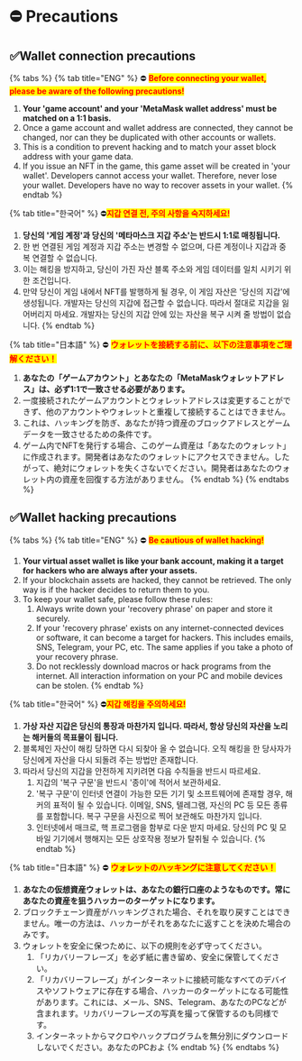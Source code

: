 # ⛔ Precautions

## ✅Wallet connection precautions

{% tabs %}
{% tab title="ENG" %}
⛔ <mark style="color:red;">**Before connecting your wallet, please be aware of the following precautions!**</mark>&#x20;

1. **Your 'game account' and your 'MetaMask wallet address' must be matched on a 1:1 basis.**&#x20;
2. Once a game account and wallet address are connected, they cannot be changed, nor can they be duplicated with other accounts or wallets.&#x20;
3. This is a condition to prevent hacking and to match your asset block address with your game data.&#x20;
4. If you issue an NFT in the game, this game asset will be created in 'your wallet'. Developers cannot access your wallet. Therefore, never lose your wallet. Developers have no way to recover assets in your wallet.
{% endtab %}

{% tab title="한국어" %}
⛔<mark style="color:red;">**지갑 연결 전, 주의 사항을 숙지하세요!**</mark>

1. **당신의 '게임 계정'과 당신의 '메타마스크 지갑 주소'는 반드시 1:1로 매칭됩니다.**
2. 한 번 연결된 게임 계정과 지갑 주소는 변경할 수 없으며, 다른 계정이나 지갑과 중복 연결할 수 없습니다.&#x20;
3. 이는 해킹을 방지하고, 당신이 가진 자산 블록 주소와 게임 데이터를 일치 시키기 위한 조건입니다.
4. 만약 당신이 게임 내에서 NFT를 발행하게 될 경우, 이 게임 자산은 '당신의 지갑'에 생성됩니다. 개발자는 당신의 지갑에 접근할 수 없습니다. 따라서 절대로 지갑을 잃어버리지 마세요. 개발자는 당신의 지갑 안에 있는 자산을 복구 시켜 줄 방법이 없습니다.
{% endtab %}

{% tab title="日本語" %}
⛔ <mark style="color:red;">**ウォレットを接続する前に、以下の注意事項をご理解ください！**</mark>&#x20;

1. **あなたの「ゲームアカウント」とあなたの「MetaMaskウォレットアドレス」は、必ず1:1で一致させる必要があります。**
2. &#x20;一度接続されたゲームアカウントとウォレットアドレスは変更することができず、他のアカウントやウォレットと重複して接続することはできません。&#x20;
3. これは、ハッキングを防ぎ、あなたが持つ資産のブロックアドレスとゲームデータを一致させるための条件です。&#x20;
4. ゲーム内でNFTを発行する場合、このゲーム資産は「あなたのウォレット」に作成されます。開発者はあなたのウォレットにアクセスできません。したがって、絶対にウォレットを失くさないでください。開発者はあなたのウォレット内の資産を回復する方法がありません。
{% endtab %}
{% endtabs %}

## ✅Wallet hacking precautions

{% tabs %}
{% tab title="ENG" %}
⛔ <mark style="color:red;">**Be cautious of wallet hacking!**</mark>&#x20;

1. **Your virtual asset wallet is like your bank account, making it a target for hackers who are always after your assets.**&#x20;
2. If your blockchain assets are hacked, they cannot be retrieved. The only way is if the hacker decides to return them to you.&#x20;
3. To keep your wallet safe, please follow these rules:
   1. Always write down your 'recovery phrase' on paper and store it securely.
   2. If your 'recovery phrase' exists on any internet-connected devices or software, it can become a target for hackers. This includes emails, SNS, Telegram, your PC, etc. The same applies if you take a photo of your recovery phrase.
   3. Do not recklessly download macros or hack programs from the internet. All interaction information on your PC and mobile devices can be stolen.
{% endtab %}

{% tab title="한국어" %}
⛔<mark style="color:red;">**지갑 해킹을 주의하세요!**</mark>

1. **가상 자산 지갑은 당신의 통장과 마찬가지 입니다. 따라서, 항상 당신의 자산을 노리는 해커들의 목표물이 됩니다.**
2. 블록체인 자산이 해킹 당하면 다시 되찾아 올 수 없습니다. 오직 해킹을 한 당사자가 당신에게 자산을 다시 되돌려 주는 방법만 존재합니다.
3. 따라서 당신의 지갑을 안전하게 지키려면 다음 수칙들을 반드시 따르세요.
   1. 지갑의 '복구 구문'을 반드시 '종이'에 적어서 보관하세요.
   2. '복구 구문'이 인터넷 연결이 가능한 모든 기기 및 소프트웨어에 존재할 경우, 해커의 표적이 될 수 있습니다. 이메일, SNS, 텔레그램, 자신의 PC 등 모든 종류를 포함합니다. 복구 구문을 사진으로 찍어 보관해도 마찬가지 입니다.
   3. 인터넷에서 매크로, 핵 프로그램을 함부로 다운 받지 마세요. 당신의 PC 및 모바일 기기에서 행해지는 모든 상호작용 정보가 탈취될 수 있습니다.
{% endtab %}

{% tab title="日本語" %}
⛔ <mark style="color:red;">**ウォレットのハッキングに注意してください！**</mark>&#x20;

1. **あなたの仮想資産ウォレットは、あなたの銀行口座のようなものです。常にあなたの資産を狙うハッカーのターゲットになります。**&#x20;
2. ブロックチェーン資産がハッキングされた場合、それを取り戻すことはできません。唯一の方法は、ハッカーがそれをあなたに返すことを決めた場合のみです。&#x20;
3. ウォレットを安全に保つために、以下の規則を必ず守ってください。
   1. 「リカバリーフレーズ」を必ず紙に書き留め、安全に保管してください。
   2. 「リカバリーフレーズ」がインターネットに接続可能なすべてのデバイスやソフトウェアに存在する場合、ハッカーのターゲットになる可能性があります。これには、メール、SNS、Telegram、あなたのPCなどが含まれます。リカバリーフレーズの写真を撮って保管するのも同様です。
   3. インターネットからマクロやハックプログラムを無分別にダウンロードしないでください。あなたのPCおよ
{% endtab %}
{% endtabs %}



